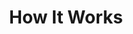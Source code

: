 ---
title: "How It Works"
image: /img/logo2.svg
type: howitworks
description: How Park Ride works
blurb:
  heading: How It Works
  text: >
    Find a local ride on the website, or start one in your area. Rock up before 8am on Sunday, and ride with others, for great justice!
---